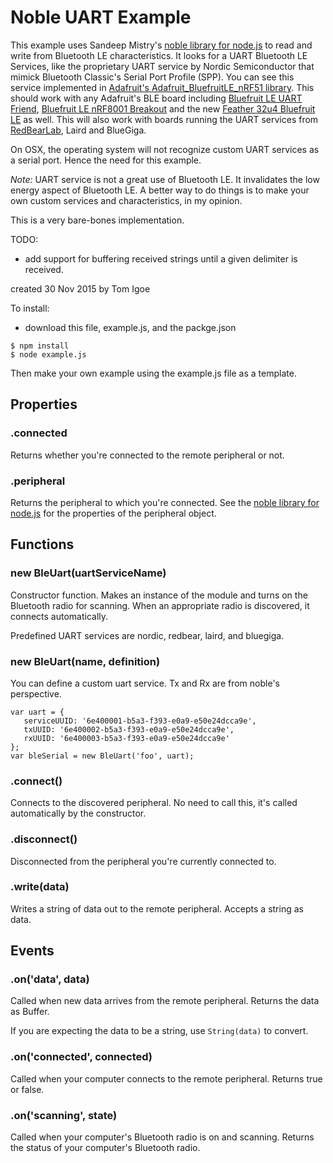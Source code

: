 
# Noble UART Example

This example uses Sandeep Mistry's [noble library for node.js](https://github.com/sandeepmistry/noble) to read and write from Bluetooth LE characteristics. It looks for a UART Bluetooth LE Services, like the proprietary UART service by Nordic Semiconductor that mimick Bluetooth Classic's Serial Port Profile (SPP).
You can see this service implemented in [Adafruit's Adafruit_BluefruitLE_nRF51 library](https://github.com/adafruit/Adafruit_BluefruitLE_nRF51). This should work with any Adafruit's BLE board including [Bluefruit LE UART Friend](https://www.adafruit.com/products/2479), [Bluefruit LE nRF8001 Breakout](https://www.adafruit.com/search?q=nrf8001) and the new [Feather 32u4 Bluefruit LE](https://www.adafruit.com/product/2829) as well. This will also work with boards running the UART services from [RedBearLab](http://redbearlab.com/), Laird and BlueGiga.

On OSX, the operating system will not recognize custom UART services as a serial port. Hence the need for this example.

*Note:* UART service is not a great use of Bluetooth LE. It invalidates the low energy aspect of Bluetooth LE. A better way to do things is to make your own custom services and characteristics, in my opinion.

This is a very bare-bones implementation.

TODO:
* add support for buffering received strings until a given delimiter is received.

created 30 Nov 2015
by Tom Igoe


To install:
* download this file, example.js, and the packge.json

```
$ npm install
$ node example.js
```

Then make your own example using the example.js file as a template.

## Properties
### .connected
  Returns whether you're connected to the remote peripheral or not.

### .peripheral
  Returns the peripheral to which you're connected. See the [noble library for node.js](https://github.com/sandeepmistry/noble) for the properties of the peripheral object.

## Functions
### new BleUart(uartServiceName)
  Constructor function. Makes an instance of the module and turns on the Bluetooth radio for scanning. When an appropriate radio is discovered, it connects automatically.

  Predefined UART services are nordic, redbear, laird, and bluegiga.

### new BleUart(name, definition)
  You can define a custom uart service. Tx and Rx are from noble's perspective.

    var uart = {
       serviceUUID: '6e400001-b5a3-f393-e0a9-e50e24dcca9e',
       txUUID: '6e400002-b5a3-f393-e0a9-e50e24dcca9e',
       rxUUID: '6e400003-b5a3-f393-e0a9-e50e24dcca9e'
    };
    var bleSerial = new BleUart('foo', uart);

### .connect()
  Connects to the discovered peripheral. No need to call this, it's called automatically by the constructor.

### .disconnect()
  Disconnected from the peripheral you're currently connected to.

### .write(data)
  Writes a string of data out to the remote peripheral. Accepts a string as data.

## Events

### .on('data', data)
  Called when new data arrives from the remote peripheral. Returns the data as Buffer.

  If you are expecting the data to be a string, use `String(data)` to convert.

### .on('connected', connected)
  Called when your computer connects to the remote peripheral. Returns true or false.

### .on('scanning', state)
  Called when your computer's Bluetooth radio is on and scanning. Returns the status of your computer's Bluetooth radio.
